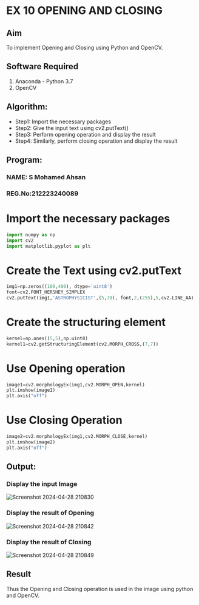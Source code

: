 # EX 10 OPENING AND CLOSING
## Aim
To implement Opening and Closing using Python and OpenCV.
## Software Required
1. Anaconda - Python 3.7
2. OpenCV
## Algorithm:
- Step1: Import the necessary packages
- Step2: Give the input text using cv2.putText()
- Step3: Perform opening operation and display the result
- Step4: Similarly, perform closing operation and display the result
## Program:

### NAME: S Mohamed Ahsan
### REG.No:212223240089

# Import the necessary packages
```python
import numpy as np
import cv2
import matplotlib.pyplot as plt
```
# Create the Text using cv2.putText
```python
img1=np.zeros((100,400), dtype='uint8')
font=cv2.FONT_HERSHEY_SIMPLEX
cv2.putText(img1,'ASTROPHYSICIST',(5,70), font,2,(255),5,cv2.LINE_AA)
```
# Create the structuring element
```python
kernel=np.ones((5,5),np.uint8)
kernel1=cv2.getStructuringElement(cv2.MORPH_CROSS,(7,7))
```
# Use Opening operation
```python
image1=cv2.morphologyEx(img1,cv2.MORPH_OPEN,kernel)
plt.imshow(image1)
plt.axis("off")
```
# Use Closing Operation
```python
image2=cv2.morphologyEx(img1,cv2.MORPH_CLOSE,kernel)
plt.imshow(image2)
plt.axis("off")
```
## Output:
### Display the input Image
![Screenshot 2024-04-28 210830](https://github.com/AbishekAnand15/OPENING--AND-CLOSING/assets/118706942/bd1fcc39-a81b-4157-ba3c-d32587844c84)
### Display the result of Opening
![Screenshot 2024-04-28 210842](https://github.com/AbishekAnand15/OPENING--AND-CLOSING/assets/118706942/f235cd1b-a05b-4f5e-b629-f9968f3ff97d)
### Display the result of Closing
![Screenshot 2024-04-28 210849](https://github.com/AbishekAnand15/OPENING--AND-CLOSING/assets/118706942/7915dd60-a8aa-49c9-8039-14131c30a89e)
## Result
Thus the Opening and Closing operation is used in the image using python and OpenCV.
